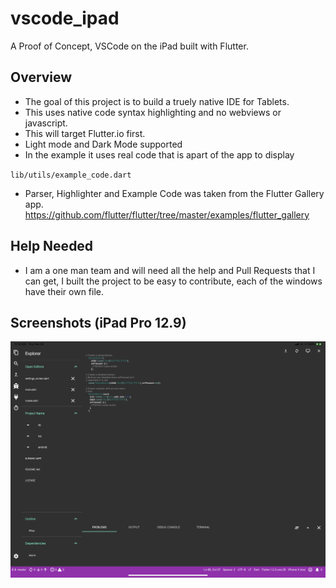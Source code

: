 # vscode_ipad

A Proof of Concept, VSCode on the iPad built with Flutter.

## Overview

* The goal of this project is to build a truely native IDE for Tablets.
* This uses native code syntax highlighting and no webviews or javascript.
* This will target Flutter.io first.
* Light mode and Dark Mode supported
* In the example it uses real code that is apart of the app to display

`lib/utils/example_code.dart`

* Parser, Highlighter and Example Code was taken from the Flutter Gallery app.
https://github.com/flutter/flutter/tree/master/examples/flutter_gallery

## Help Needed

* I am a one man team and will need all the help and Pull Requests that I can get, I built the project to be easy to contribute, each of the windows have their own file.

## Screenshots (iPad Pro 12.9)

![](https://github.com/AppleEducate/vscode_ipad/blob/master/screenshots/1.PNG)
